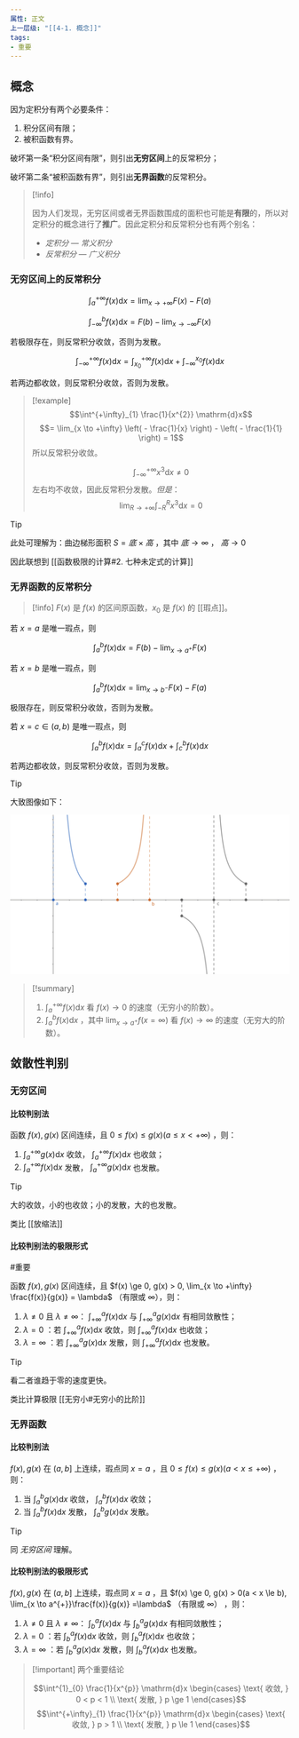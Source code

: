 ```yaml
---
属性: 正文
上一层级: "[[4-1. 概念]]"
tags: 
- 重要
---
```


## 概念

因为定积分有两个必要条件：

1. 积分区间有限；
2. 被积函数有界。

破坏第一条“积分区间有限”，则引出**无穷区间**上的反常积分；

破坏第二条“被积函数有界”，则引出**无界函数**的反常积分。

> [!info] 
> 
> 因为人们发现，无穷区间或者无界函数围成的面积也可能是**有限**的，所以对定积分的概念进行了**推广**。因此定积分和反常积分也有两个别名：
> 
> - *定积分 — 常义积分*
> - *反常积分 — 广义积分*

### 无穷区间上的反常积分

$$
\int^{+\infty}_{a} f(x) \mathrm{d}x = \lim_{x \to +\infty} F(x) - F(a) 
$$

$$
\int^{b}_{-\infty} f(x) \mathrm{d}x = F(b) - \lim_{x \to -\infty} F(x)
$$

若极限存在，则反常积分收敛，否则为发散。

$$
\int^{+\infty}_{-\infty} f(x) \mathrm{d}x = \int^{+\infty}_{x_0} f(x) \mathrm{d}x + \int^{x_0}_{-\infty} f(x) \mathrm{d}x
$$

若两边都收敛，则反常积分收敛，否则为发散。

> [!example] 
> $$\int^{+\infty}_{1} \frac{1}{x^{2}} \mathrm{d}x$$
> $$= \lim_{x \to +\infty} \left( - \frac{1}{x} \right) - \left( - \frac{1}{1} \right) = 1$$
> 所以反常积分收敛。
>
> $$\int^{+\infty}_{-\infty} x^{3} \mathrm{d}x \ne 0$$
> 左右均不收敛，因此反常积分发散。*但是*：
> $$\lim_{R \to +\infty} \int^{R}_{-R} x^{3} \mathrm{d}x = 0$$

> [!tip] 
> 
> 此处可理解为：曲边梯形面积 $S = 底 \times 高$ ，其中 $底 \to \infty$ ， $高 \to 0$
> 
> 因此联想到 [[函数极限的计算#2. 七种未定式的计算]]

### 无界函数的反常积分

> [!info] 
> $F(x)$ 是 $f(x)$ 的区间原函数，$x_0$ 是 $f(x)$ 的 [[瑕点]]。

若 $x=a$ 是唯一瑕点，则

$$
\int^{b}_{a} f(x) \mathrm{d}x = F(b) - \lim_{x \to a^{+}} F(x)
$$

若 $x=b$ 是唯一瑕点，则

$$
\int^{b}_{a} f(x) \mathrm{d}x = \lim_{x \to b^{-}} F(x) - F(a)
$$

极限存在，则反常积分收敛，否则为发散。

若 $x = c \in (a, b)$ 是唯一瑕点，则

$$
\int^{b}_{a} f(x) \mathrm{d}x = \int^{c}_{a} f(x) \mathrm{d}x + \int^{b}_{c} f(x) \mathrm{d}x
$$

若两边都收敛，则反常积分收敛，否则为发散。 

> [!tip]
>  
> 大致图像如下：
> 
> ![boundless](/assets/boundless.png)

> [!summary] 
> 1. $\int^{+\infty}_{a} f(x) \mathrm{d}x$ 看 $f(x) \to 0$ 的速度（无穷小的阶数）。
> 2. $\int^{b}_{a} f(x) \mathrm{d}x$ ，其中 $\lim_{x \to a^{+}}f(x = \infty)$ 看 $f(x) \to \infty$ 的速度（无穷大的阶数）。

## 敛散性判别

### 无穷区间

#### 比较判别法

函数 $f(x), g(x)$ 区间连续，且 $0 \le f(x) \le g(x)(a \le x < +\infty)$ ，则：

1. $\int^{+\infty}_{a} g(x) \mathrm{d}x$ 收敛， $\int^{+\infty}_{a} f(x) \mathrm{d}x$ 也收敛；
2. $\int^{+\infty}_{a} f(x) \mathrm{d}x$ 发散， $\int^{+\infty}_{a} g(x) \mathrm{d}x$ 也发散。

> [!tip] 
> 
> 大的收敛，小的也收敛；小的发散，大的也发散。
> 
> 类比 [[放缩法]]

#### 比较判别法的极限形式 

#重要 

函数 $f(x), g(x)$ 区间连续，且 $f(x) \ge 0, g(x) > 0, \lim_{x \to +\infty} \frac{f(x)}{g(x)} = \lambda$ （有限或 $\infty$），则：

1. $\lambda \ne 0$ 且 $\lambda \ne \infty$： $\int^{a}_{+\infty}f(x)\mathrm{d}x$ 与 $\int^{a}_{+\infty}g(x)\mathrm{d}x$ 有相同敛散性；
2. $\lambda = 0$ ：若 $\int^{a}_{+\infty}f(x)\mathrm{d}x$ 收敛，则 $\int^{a}_{+\infty}f(x)\mathrm{d}x$ 也收敛；
3. $\lambda = \infty$ ：若 $\int^{a}_{+\infty}g(x)\mathrm{d}x$ 发散，则 $\int^{a}_{+\infty}f(x)\mathrm{d}x$ 也发散。

> [!tip]
>  
> 看二者谁趋于零的速度更快。
> 
> 类比计算极限 [[无穷小#无穷小的比阶]]

### 无界函数

#### 比较判别法

$f(x), g(x)$ 在 $(a,b]$ 上连续，瑕点同 $x=a$ ，且 $0 \le f(x) \le g(x)(a < x \le +\infty)$ ，则：

1. 当 $\int^{b}_{a} g(x) \mathrm{d}x$ 收敛， $\int^{b}_{a} f(x) \mathrm{d}x$ 收敛；
2. 当 $\int^{b}_{a} f(x) \mathrm{d}x$ 发散， $\int^{b}_{a} g(x) \mathrm{d}x$ 发散。

> [!tip] 
> 同 *无穷区间* 理解。

#### 比较判别法的极限形式

$f(x), g(x)$ 在 $(a,b]$ 上连续，瑕点同 $x=a$ ，且 $f(x) \ge 0, g(x) > 0(a < x \le b), \lim_{x \to a^{+}}\frac{f(x)}{g(x)} =\lambda$ （有限或 $\infty$） ，则：

1. $\lambda \ne 0$ 且 $\lambda \ne \infty$： $\int^{a}_{b}f(x)\mathrm{d}x$ 与 $\int^{a}_{b}g(x)\mathrm{d}x$ 有相同敛散性；
2. $\lambda = 0$ ：若 $\int^{a}_{b}f(x)\mathrm{d}x$ 收敛，则 $\int^{a}_{b}f(x)\mathrm{d}x$ 也收敛；
3. $\lambda = \infty$ ：若 $\int^{a}_{b}g(x)\mathrm{d}x$ 发散，则 $\int^{a}_{b}f(x)\mathrm{d}x$ 也发散。

> [!important] 两个重要结论
> 
> $$\int^{1}_{0} \frac{1}{x^{p}} \mathrm{d}x \begin{cases} \text{ 收敛, } 0 < p < 1 \\ \text{ 发散, } p \ge 1 \end{cases}$$
> $$\int^{+\infty}_{1} \frac{1}{x^{p}} \mathrm{d}x \begin{cases} \text{ 收敛, } p > 1 \\ \text{ 发散, } p \le 1 \end{cases}$$